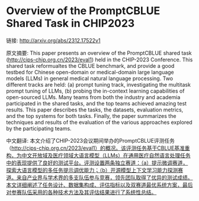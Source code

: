 # Overview of the PromptCBLUE Shared Task in CHIP2023

链接: http://arxiv.org/abs/2312.17522v1

原文摘要:
This paper presents an overview of the PromptCBLUE shared task
(http://cips-chip.org.cn/2023/eval1) held in the CHIP-2023 Conference. This
shared task reformualtes the CBLUE benchmark, and provide a good testbed for
Chinese open-domain or medical-domain large language models (LLMs) in general
medical natural language processing. Two different tracks are held: (a) prompt
tuning track, investigating the multitask prompt tuning of LLMs, (b) probing
the in-context learning capabilities of open-sourced LLMs. Many teams from both
the industry and academia participated in the shared tasks, and the top teams
achieved amazing test results. This paper describes the tasks, the datasets,
evaluation metrics, and the top systems for both tasks. Finally, the paper
summarizes the techniques and results of the evaluation of the various
approaches explored by the participating teams.

中文翻译:
本文介绍了CHIP-2023会议期间举办的PromptCBLUE评测任务（http://cips-chip.org.cn/2023/eval1）的概况。该评测任务基于CBLUE基准重构，为中文开放域及医疗领域大语言模型（LLMs）在通用医疗自然语言处理任务中的表现提供了良好的测试平台。评测设置两条独立赛道：（a）提示微调赛道，探索大语言模型的多任务提示调优能力；（b）开源模型上下文学习能力探测赛道。来自产业界与学术界的多支队伍参与竞赛，领先团队取得了优异的测试成绩。本文详细阐述了任务设计、数据集构成、评估指标以及双赛道最优系统方案，最后对参赛队伍采用的各种技术方法及其评估结果进行了系统性总结。


